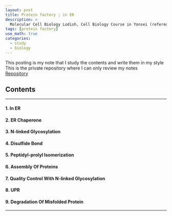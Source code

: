 ```yaml
---
layout: post
title: Protein factory ; in ER
description: >
  Molecular Cell Biology Lodish, Cell Biology Course in Yonsei (reference)
tags: [protein factory]
use_math: true
categories:
  - study
  - biology
---
```

This posting is my note that I study the contents and write them in my style <br>
This is the private repository where I can only review my notes<br>
[Repository](https://github.com/hyun-jin891/hidden-post-hyunjin891-github-blog/blob/master/_posts/study/biology/2022-08-01-protein-factory-%3B-in-ER.md)

## Contents
------
#### 1. In ER
#### 2. ER Chaperone
#### 3. N-linked Glycosylation
#### 4. Disulfide Bond
#### 5. Peptidyl-prolyl Isomerization
#### 6. Assembly Of Proteins
#### 7. Quality Control With N-linked Glycosylation
#### 8. UPR
#### 9. Degradation Of Misfolded Protein
-----

